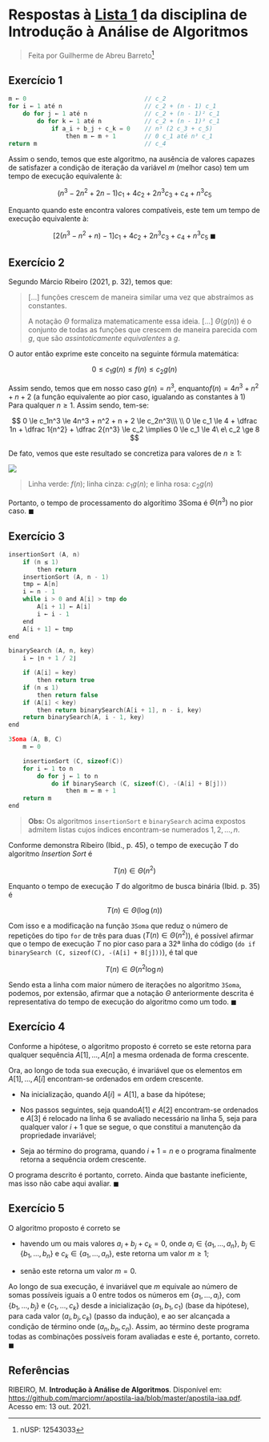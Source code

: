 # Respostas à [Lista 1](https://drive.google.com/file/d/1bOWYihTvIgRx1qOnv2WR7uIQDZSzxZ7a/view?usp=drive_web&authuser=0) da disciplina de Introdução à Análise de Algoritmos

> Feita por Guilherme de Abreu Barreto[^1]

## Exercício 1

```c
m ← 0                                 // c_2
for i ← 1 até n                       // c_2 + (n - 1) c_1
    do for j ← 1 até n                // c_2 + (n - 1)² c_1
        do for k ← 1 até n            // c_2 + (n - 1)³ c_1
            if a_i + b_j + c_k = 0    // n³ (2 c_3 + c_5)
                then m ← m + 1        // 0 c_1 até n³ c_1
return m                              // c_4
```

Assim o sendo, temos que este algoritmo, na ausência de valores capazes de satisfazer a condição de iteração da variável $m$ (melhor caso) tem um tempo de execução equivalente à:

$$
(n^3 - 2n^2 + 2n - 1)c_1 + 4c_2 + 2n^3c_3 + c_4 + n^3c_5
$$

Enquanto quando este encontra valores compatíveis, este tem um tempo de execução equivalente à:

$$
[2(n^3 - n^2 + n) - 1]c_1 + 4c_2 + 2n^3c_3 + c_4 + n^3c_5\ \blacksquare
$$

## Exercício 2

Segundo Márcio Ribeiro (2021, p. 32), temos que:

> [...] funções crescem de maneira similar uma vez que abstraímos as constantes.
> 
> A notação $\Theta$ formaliza matematicamente essa ideia. [...] $\Theta(g(n))$ é o conjunto de todas as funções que crescem de maneira parecida com $g$, que são *assintoticamente equivalentes* a $g$.

O autor então exprime este conceito na seguinte fórmula matemática:

$$
0 \le c_1g(n) \le f(n) \le c_2g(n)
$$

Assim sendo, temos que em nosso caso $g(n) = n^3$, enquanto$f(n) = 4n^3 + n^2 + n + 2$ (a função equivalente ao pior caso, igualando as constantes à 1) Para qualquer $n \ge 1$. Assim sendo, tem-se:

$$
0 \le c_1n^3 \le 4n^3 + n^2 + n + 2 \le c_2n^3\\\ \\
0 \le c_1 \le 4 + \dfrac 1n + \dfrac 1{n^2} + \dfrac 2{n^3} \le c_2 \implies 0 \le c_1 \le 4\ e\ c_2 \ge 8
$$

De fato, vemos que este resultado se concretiza para valores de $n \ge 1$:

![](/home/user/Public/USP/Sistemas%20de%20Informação/2º%20semestre/Introdução%20à%20Análise%20de%20Algoritmos/Imagens/2021-10-01-22-55-58-image.png)

> Linha verde: $f(n)$; linha cinza: $c_1g(n)$; e linha rosa: $c_2g(n)$

Portanto, o tempo de processamento do algorítimo 3Soma é $\Theta(n^3)$ no pior caso. $\blacksquare$

## Exercício 3

```c
insertionSort (A, n)                     
    if (n ≤ 1)
        then return
    insertionSort (A, n - 1)
    tmp ← A[n]
    i ← n - 1
    while i > 0 and A[i] > tmp do
        A[i + 1] ← A[i]
        i ← i - 1
    end
    A[i + 1] ← tmp
end

binarySearch (A, n, key)
    i ← ⌊n + 1 / 2⌋

    if (A[i] = key)
        then return true
    if (n ≤ 1)
        then return false
    if (A[i] < key)
        then return binarySearch(A[i + 1], n - i, key)
    return binarySearch(A, i - 1, key)
end

3Soma (A, B, C)
    m ← 0

    insertionSort (C, sizeof(C))
    for i ← 1 to n
        do for j ← 1 to n
            do if binarySearch (C, sizeof(C), -(A[i] + B[j]))
                then m ← m + 1
    return m
end
```

> **Obs:** Os algoritmos `insertionSort`  e `binarySearch` acima expostos admitem listas cujos índices encontram-se numerados $1, 2, \dots, n$.

Conforme demonstra Ribeiro (Ibid., p. 45), o tempo de execução $T$ do algoritmo *Insertion Sort* é

$$
T(n) \in \Theta(n^2)
$$

Enquanto o tempo de execução $T$ do algoritmo de busca binária (Ibid. p. 35) é

$$
T(n) \in \Theta(\log(n))
$$

Com isso e a modificação na função `3Soma` que reduz o número de repetições do tipo `for` de três para duas ($T(n) \in \Theta(n^2)$), é possível afirmar que o tempo de execução $T$ no pior caso para a 32ª linha do código (`do if binarySearch (C, sizeof(C), -(A[i] + B[j]))`), é tal que

$$
T(n) \in \Theta(n^2\log n)
$$

Sendo esta a linha com maior número de iterações no algoritmo `3Soma`, podemos, por extensão, afirmar que a notação $\Theta$  anteriormente descrita é representativa do tempo de execução do algoritmo como um todo. $\blacksquare$

## Exercício 4

Conforme a hipótese, o algoritmo proposto é correto se este retorna para qualquer sequência $A[1], \dots , A[n]$ a mesma ordenada de forma crescente.

Ora, ao longo de toda sua execução, é invariável que os elementos em $A[1], \dots, A[i]$ encontram-se ordenados em ordem crescente.

- Na inicialização, quando $A[i] = A[1]$, a base da hipótese;

- Nos passos seguintes, seja quando$A[1]\ e\ A[2]$ encontram-se ordenados e $A[3]$ é relocado na linha 6 se avaliado necessário na linha 5, seja para qualquer valor $i + 1$ que se segue, o que constitui a manutenção da propriedade invariável;

- Seja ao término do programa, quando $i + 1 = n$ e o programa finalmente retorna a sequência ordem crescente.

O programa descrito é portanto, correto. Ainda que bastante ineficiente, mas isso não cabe aqui avaliar. $\blacksquare$

## Exercício 5

O algoritmo proposto é correto se

- havendo um ou mais valores $a_i + b_j + c_k = 0$, onde $a_i \in \{a_1, ..., a_n\}$, $b_j \in \{b_1, ..., b_n\}$ e $c_k \in \{a_1, ..., a_n\}$, este retorna um valor $m \ge 1$;

- senão este retorna um valor $m = 0$.

Ao longo de sua execução, é invariável que $m$ equivale ao número de somas possíveis iguais a 0 entre todos os números em  $\{a_1, ..., a_i\}$, com $\{b_1, ..., b_j\}$ e $\{c_1, ..., c_k\}$ desde a inicialização $(a_1,b_1,c_1)$ (base da hipótese), para cada valor $(a_i,b_j,c_k)$ (passo da indução), e ao ser alcançada a condição de término onde $(a_n,b_n,c_n)$. Assim, ao término deste programa todas as combinações possíveis foram avaliadas e este é, portanto, correto. $\blacksquare$

## Referências

RIBEIRO, M. **Introdução à Análise de Algoritmos**. Disponível em: <https://github.com/marciomr/apostila-iaa/blob/master/apostila-iaa.pdf>. Acesso em: 13 out. 2021.

[^1]: nUSP: 12543033